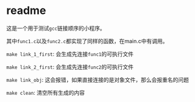 # readme

这是一个用于测试`gcc`链接顺序的小程序。

其中`func1.c`以及`func2.c`都实现了同样的函数，在main.c中有调用。

`make link_1_first`: 会生成先连接`func1`的可执行文件

`make link_2_first`: 会生成先连接`func2`的可执行文件

`make link_obj`: 这会报错，如果直接连接的是对象文件，那么会报重名的问题

`make clean`: 清空所有生成的内容
